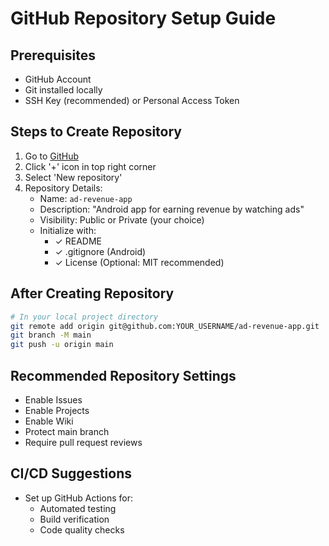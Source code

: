 # GitHub Repository Setup Guide

## Prerequisites
- GitHub Account
- Git installed locally
- SSH Key (recommended) or Personal Access Token

## Steps to Create Repository
1. Go to [GitHub](https://github.com)
2. Click '+' icon in top right corner
3. Select 'New repository'
4. Repository Details:
   - Name: `ad-revenue-app`
   - Description: "Android app for earning revenue by watching ads"
   - Visibility: Public or Private (your choice)
   - Initialize with:
     - ✓ README
     - ✓ .gitignore (Android)
     - ✓ License (Optional: MIT recommended)

## After Creating Repository
```bash
# In your local project directory
git remote add origin git@github.com:YOUR_USERNAME/ad-revenue-app.git
git branch -M main
git push -u origin main
```

## Recommended Repository Settings
- Enable Issues
- Enable Projects
- Enable Wiki
- Protect main branch
- Require pull request reviews

## CI/CD Suggestions
- Set up GitHub Actions for:
  - Automated testing
  - Build verification
  - Code quality checks
